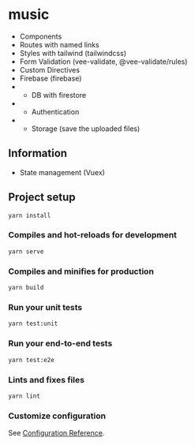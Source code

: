 # music

* Components
* Routes with named links 
* Styles with tailwind (tailwindcss)
* Form Validation (vee-validate, @vee-validate/rules)
* Custom Directives   
* Firebase (firebase)
* * DB with firestore
* * Authentication
* * Storage (save the uploaded files)

## Information
* State management (Vuex)

## Project setup
```
yarn install
```

### Compiles and hot-reloads for development
```
yarn serve
```

### Compiles and minifies for production
```
yarn build
```

### Run your unit tests
```
yarn test:unit
```

### Run your end-to-end tests
```
yarn test:e2e
```

### Lints and fixes files
```
yarn lint
```

### Customize configuration
See [Configuration Reference](https://cli.vuejs.org/config/).
